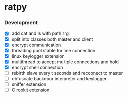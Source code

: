 # ratpy
### Development
* [x] add cat and ls with path arg
* [x] split into classes both master and client
* [x] encrypt communication
* [x] threading pool stable for one connection
* [x] linux keylogger extension
* [x] multithread to accept multiple connections and hold 
* [x] encrypt shell connection
* [ ] rebirth slave every t seconds and recconect to master 
* [ ] obfuscate backdoor interpreter and keylogger 
* [ ] sniffer extension
* [ ] C rookit extension
